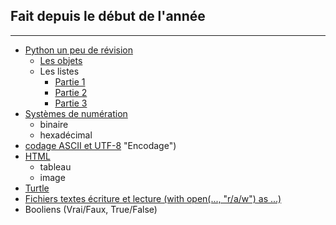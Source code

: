 **Fait depuis le début de l'année**
---
-----------------------------------
- [Python un peu de révision](https://github.com/Eagle57f/NSI/tree/main/Python/Divers "Python un peu de révision")
    - [Les objets](https://github.com/Eagle57f/NSI/blob/main/Python/Divers/Les_objets.py "Les objets")
    - Les listes
        - [Partie 1](https://github.com/Eagle57f/NSI/blob/main/Python/Divers/d%C3%A9crire%20une%20liste%20et%20une%20chaine%20de%20caracteres.py "Les listes partie 1")
        - [Partie 2](https://github.com/Eagle57f/NSI/blob/main/Python/Divers/suite%20listes.py "Les listes partie 2")
        - [Partie 3](https://github.com/Eagle57f/NSI/blob/main/Python/Divers/liste%20partie%203.py "Les listes partie 3")
- [Systèmes de numération](https://github.com/Eagle57f/NSI/tree/main/Python/Binaire%20et%20h%C3%A9xad%C3%A9cimal%20et%20UTF-8 "Systèmes de numération")
    - binaire
    - hexadécimal
- [codage ASCII et UTF-8](https://github.com/Eagle57f/NSI/tree/main/Python/Binaire%20et%20h%C3%A9xad%C3%A9cimal%20et%20UTF-8) "Encodage")
- [HTML](https://github.com/Eagle57f/NSI/tree/main/HTML "HTML")
    - tableau
    - image
- [Turtle](https://github.com/Eagle57f/NSI/tree/main/Python/Turtle "Turtle")
- [Fichiers textes écriture et lecture (with open(..., "r/a/w") as ...)](https://github.com/Eagle57f/NSI/tree/main/Python/fichiers "Fichiers textes écriture et lecture ")
- Booliens (Vrai/Faux, True/False)
